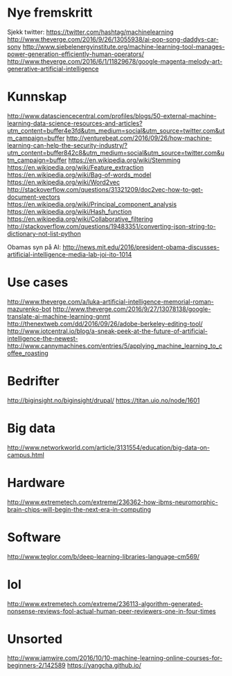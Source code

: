 
# Nye fremskritt
Sjekk twitter: https://twitter.com/hashtag/machinelearning 
http://www.theverge.com/2016/9/26/13055938/ai-pop-song-daddys-car-sony 
http://www.siebelenergyinstitute.org/machine-learning-tool-manages-power-generation-efficiently-human-operators/ 
http://www.theverge.com/2016/6/1/11829678/google-magenta-melody-art-generative-artificial-intelligence

# Kunnskap
http://www.datasciencecentral.com/profiles/blogs/50-external-machine-learning-data-science-resources-and-articles?utm_content=buffer4e3fd&utm_medium=social&utm_source=twitter.com&utm_campaign=buffer 
http://venturebeat.com/2016/09/26/how-machine-learning-can-help-the-security-industry/?utm_content=buffer842c8&utm_medium=social&utm_source=twitter.com&utm_campaign=buffer 
https://en.wikipedia.org/wiki/Stemming <br>
https://en.wikipedia.org/wiki/Feature_extraction<br>
https://en.wikipedia.org/wiki/Bag-of-words_model<br>
https://en.wikipedia.org/wiki/Word2vec<br>
http://stackoverflow.com/questions/31321209/doc2vec-how-to-get-document-vectors<br>
https://en.wikipedia.org/wiki/Principal_component_analysis<br>
https://en.wikipedia.org/wiki/Hash_function
https://en.wikipedia.org/wiki/Collaborative_filtering
http://stackoverflow.com/questions/19483351/converting-json-string-to-dictionary-not-list-python
 

Obamas syn på AI: http://news.mit.edu/2016/president-obama-discusses-artificial-intelligence-media-lab-joi-ito-1014

# Use cases
http://www.theverge.com/a/luka-artificial-intelligence-memorial-roman-mazurenko-bot 
http://www.theverge.com/2016/9/27/13078138/google-translate-ai-machine-learning-gnmt 
http://thenextweb.com/dd/2016/09/26/adobe-berkeley-editing-tool/ 
http://www.iotcentral.io/blog/a-sneak-peek-at-the-future-of-artificial-intelligence-the-newest- 
http://www.cannymachines.com/entries/5/applying_machine_learning_to_coffee_roasting

# Bedrifter
http://biginsight.no/biginsight/drupal/
https://titan.uio.no/node/1601

# Big data
http://www.networkworld.com/article/3131554/education/big-data-on-campus.html

# Hardware
http://www.extremetech.com/extreme/236362-how-ibms-neuromorphic-brain-chips-will-begin-the-next-era-in-computing

# Software
http://www.teglor.com/b/deep-learning-libraries-language-cm569/

# lol
http://www.extremetech.com/extreme/236113-algorithm-generated-nonsense-reviews-fool-actual-human-peer-reviewers-one-in-four-times

# Unsorted
http://www.iamwire.com/2016/10/10-machine-learning-online-courses-for-beginners-2/142589
https://yangcha.github.io/
